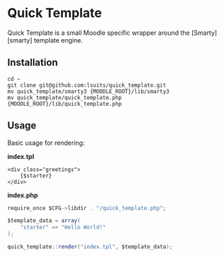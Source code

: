 # Quick Template

Quick Template is a small Moodle specific wrapper around the [Smarty][smarty]
template engine.

## Installation

```
cd ~
git clone git@github.com:lsuits/quick_template.git
mv quick_template/smarty3 {MOODLE_ROOT}/lib/smarty3
mv quick_template/quick_template.php {MOODLE_ROOT}/lib/quick_template.php
```

## Usage

Basic usage for rendering:

__index.tpl__

```
<div class="greetings">
    {$starter}
</div>

```

__index.php__

```scala
require_once $CFG->libdir . "/quick_template.php";

$template_data = array(
    "starter" => "Hello World!"
);

quick_template::render("index.tpl", $template_data);
```

